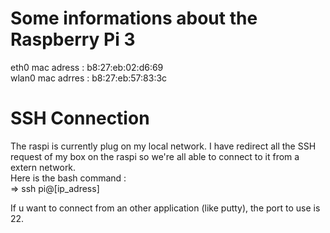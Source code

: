 # Some informations about the Raspberry Pi 3

eth0 mac adress : b8:27:eb:02:d6:69   
wlan0 mac adrres : b8:27:eb:57:83:3c    

# SSH Connection

The raspi is currently plug on my local network. I have redirect all the SSH request of my box on the raspi so we're all able to connect to it from a extern network.   
Here is the bash command :    
  => ssh pi@[ip_adress]
  
If u want to connect from an other application (like putty), the port to use is 22.
